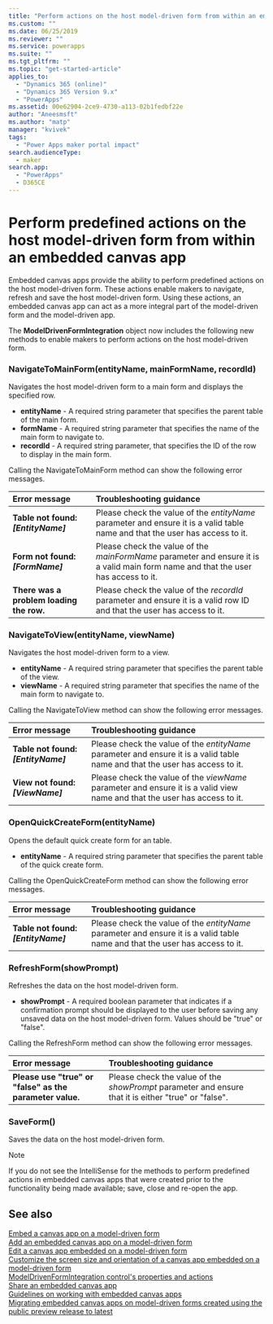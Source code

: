 ```yaml
---
title: "Perform actions on the host model-driven form from within an embedded canvas app | MicrosoftDocs"
ms.custom: ""
ms.date: 06/25/2019
ms.reviewer: ""
ms.service: powerapps
ms.suite: ""
ms.tgt_pltfrm: ""
ms.topic: "get-started-article"
applies_to: 
  - "Dynamics 365 (online)"
  - "Dynamics 365 Version 9.x"
  - "PowerApps"
ms.assetid: 00e62904-2ce9-4730-a113-02b1fedbf22e
author: "Aneesmsft"
ms.author: "matp"
manager: "kvivek"
tags: 
  - "Power Apps maker portal impact"
search.audienceType: 
  - maker
search.app: 
  - "PowerApps"
  - D365CE
---
```

# Perform predefined actions on the host model-driven form from within an embedded canvas app
Embedded canvas apps provide the ability to perform predefined actions on the host model-driven form. These actions enable makers to navigate, refresh and save the host model-driven form. Using these actions, an embedded canvas app can act as a more integral part of the model-driven form and the model-driven app.  

The **ModelDrivenFormIntegration** object now includes the following new methods to enable makers to perform actions on the host model-driven form.  
  
### NavigateToMainForm(entityName, mainFormName, recordId)
Navigates the host model-driven form to a main form and displays the specified row.  
* **entityName** - A required string parameter that specifies the parent table of the main form.  
* **formName** - A required string parameter that specifies the name of the main form to navigate to.  
* **recordId** - A required string parameter, that specifies the ID of the row to display in the main form.  
 
Calling the NavigateToMainForm method can show the following error messages.
  
| Error message | Troubleshooting guidance |
|:--------------|:-------------------------|
|**Table not found: *[EntityName]*** | Please check the value of the *entityName* parameter and ensure it is a valid table name and that the user has access to it. |
|**Form not found: *[FormName]*** | Please check the value of the *mainFormName* parameter and ensure it is a valid main form name and that the user has access to it. |
|**There was a problem loading the row.** | Please check the value of the *recordId* parameter and ensure it is a valid row ID and that the user has access to it. |
  
  
### NavigateToView(entityName, viewName)
Navigates the host model-driven form to a view.  
* **entityName** - A required string parameter that specifies the parent table of the view.  
* **viewName** - A required string parameter that specifies the name of the main form to navigate to.  
 
Calling the NavigateToView method can show the following error messages.
  
| Error message | Troubleshooting guidance |
|:--------------|:-------------------------|
|**Table not found: *[EntityName]*** | Please check the value of the *entityName* parameter and ensure it is a valid table name and that the user has access to it. |
|**View not found: *[ViewName]*** | Please check the value of the *viewName* parameter and ensure it is a valid view name and that the user has access to it. |
  
  
### OpenQuickCreateForm(entityName)  
Opens the default quick create form for an table.  
* **entityName** - A required string parameter that specifies the parent table of the quick create form.  
 
Calling the OpenQuickCreateForm method can show the following error messages.
  
| Error message | Troubleshooting guidance |
|:--------------|:-------------------------|
|**Table not found: *[EntityName]*** | Please check the value of the *entityName* parameter and ensure it is a valid table name and that the user has access to it. |
  
  
### RefreshForm(showPrompt)  
Refreshes the data on the host model-driven form.  
* **showPrompt** - A required boolean parameter that indicates if a confirmation prompt should be displayed to the user before saving any unsaved data on the host model-driven form. Values should be "true" or "false".
 
Calling the RefreshForm method can show the following error messages.
  
| Error message | Troubleshooting guidance |
|:--------------|:-------------------------|
|**Please use "true" or "false" as the parameter value.** | Please check the value of the *showPrompt* parameter and ensure that it is either "true" or "false". |
  
  
### SaveForm()  
Saves the data on the host model-driven form.  


> [!NOTE]
> If you do not see the IntelliSense for the methods to perform predefined actions in embedded canvas apps that were created prior to the functionality being made available; save, close and re-open the app. 

## See also
[Embed a canvas app on a model-driven form](embed-canvas-app-in-form.md) <br />
[Add an embedded canvas app on a model-driven form](embedded-canvas-app-add-classic-designer.md) <br />
[Edit a canvas app embedded on a model-driven form](embedded-canvas-app-edit-classic-designer.md) <br />
[Customize the screen size and orientation of a canvas app embedded on a model-driven form](embedded-canvas-app-customize-screen.md) <br />
[ModelDrivenFormIntegration control's properties and actions](embedded-canvas-app-properties-actions.md) <br />
[Share an embedded canvas app](share-embedded-canvas-app.md) <br />
[Guidelines on working with embedded canvas apps](embedded-canvas-app-guidelines.md) <br />
[Migrating embedded canvas apps on model-driven forms created using the public preview release to latest](embedded-canvas-app-migrate-from-preview.md) <br />
